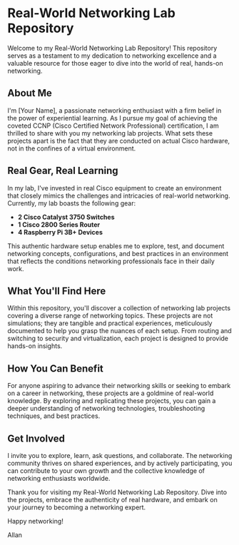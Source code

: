 # Real-World Networking Lab Repository

Welcome to my Real-World Networking Lab Repository! This repository serves as a testament to my dedication to networking excellence and a valuable resource for those eager to dive into the world of real, hands-on networking.

## About Me

I'm [Your Name], a passionate networking enthusiast with a firm belief in the power of experiential learning. As I pursue my goal of achieving the coveted CCNP (Cisco Certified Network Professional) certification, I am thrilled to share with you my networking lab projects. What sets these projects apart is the fact that they are conducted on actual Cisco hardware, not in the confines of a virtual environment.

## Real Gear, Real Learning

In my lab, I've invested in real Cisco equipment to create an environment that closely mimics the challenges and intricacies of real-world networking. Currently, my lab boasts the following gear:

- **2 Cisco Catalyst 3750 Switches**
- **1 Cisco 2800 Series Router**
- **4 Raspberry Pi 3B+ Devices**

This authentic hardware setup enables me to explore, test, and document networking concepts, configurations, and best practices in an environment that reflects the conditions networking professionals face in their daily work.

## What You'll Find Here

Within this repository, you'll discover a collection of networking lab projects covering a diverse range of networking topics. These projects are not simulations; they are tangible and practical experiences, meticulously documented to help you grasp the nuances of each setup. From routing and switching to security and virtualization, each project is designed to provide hands-on insights.

## How You Can Benefit

For anyone aspiring to advance their networking skills or seeking to embark on a career in networking, these projects are a goldmine of real-world knowledge. By exploring and replicating these projects, you can gain a deeper understanding of networking technologies, troubleshooting techniques, and best practices.

## Get Involved

I invite you to explore, learn, ask questions, and collaborate. The networking community thrives on shared experiences, and by actively participating, you can contribute to your own growth and the collective knowledge of networking enthusiasts worldwide.

Thank you for visiting my Real-World Networking Lab Repository. Dive into the projects, embrace the authenticity of real hardware, and embark on your journey to becoming a networking expert.

Happy networking!

Allan
